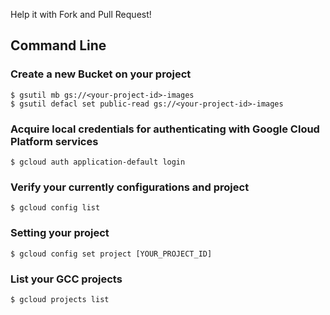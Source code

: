 Help it with Fork and Pull Request!

## Command Line

### Create a new Bucket on your project
```
$ gsutil mb gs://<your-project-id>-images
$ gsutil defacl set public-read gs://<your-project-id>-images
```
### Acquire local credentials for authenticating with Google Cloud Platform services
```
$ gcloud auth application-default login
```
### Verify your currently configurations and project
```
$ gcloud config list
```
### Setting your project
```
$ gcloud config set project [YOUR_PROJECT_ID]
```
### List your GCC projects
```
$ gcloud projects list
```
